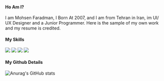 #### Ho Am I?
I am Mohsen Faradman, I Born At 2007, and I am from Tehran in Iran, im UI/ UX Designer and a Junior Programmer. Here is the sample of my own work and my resume is credited.

#### My Skills
![](https://img.shields.io/badge/HTML-90-red?style=flat-square&logo=html5&logoColor=white)
![](https://img.shields.io/badge/CSS-85-informational?style=flat-square&logo=css3&logoColor=white)
![](https://img.shields.io/badge/PhotoShop-60-blue?style=flat-square&logo=adobe-photoshop&logoColor=white)
![](https://img.shields.io/badge/Javascript-Learning-yellow?style=flat-square&logo=javascript&logoColor=white)

#### My Github Details
![Anurag's GitHub stats](https://github-readme-stats.vercel.app/api?username=mohsen-farzadmanesh&show_icons=true)

